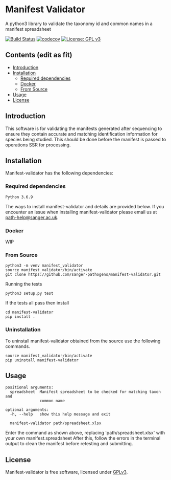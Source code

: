 # Manifest Validator
A python3 library to validate the taxonomy id and common names in a manifest spreadsheet

[![Build Status](https://travis-ci.com/sanger-pathogens/manifest-validator.svg?branch=master)](https://travis-ci.com/sanger-pathogens/manifest-validator)
[![codecov](https://codecov.io/gh/sanger-pathogens/manifest-validator/branch/master/graph/badge.svg)](https://codecov.io/gh/sanger-pathogens/manifest-validator)
[![License: GPL v3](https://img.shields.io/badge/License-GPL%20v3-brightgreen.svg)](https://github.com/sanger-pathogens/seroba/blob/master/LICENSE)   

## Contents (edit as fit)
  * [Introduction](#introduction)
  * [Installation](#installation)
    * [Required dependencies](#required-dependencies)
    * [Docker](#docker)
    * [From Source](#from-source)
  * [Usage](#usage)
  * [License](#license)

## Introduction
This software is for validating the manifests generated after sequencing to ensure they contain accurate and matching identification information for species being studied. This should be done before the manifest is passed to operations SSR for processing.

## Installation
Manifest-validator has the following dependencies:

### Required dependencies
```
Python 3.6.9
```

The ways to install manifest-validator and details are provided below. If you encounter an issue when installing manifest-validator please email us at path-help@sanger.ac.uk.

### Docker
WIP

### From Source
```
python3 -m venv manifest_validator
source manifest_validator/bin/activate
git clone https://github.com/sanger-pathogens/manifest-validator.git
```

Running the tests
```
python3 setup.py test
```
If the tests all pass then install
```
cd manifest-validator
pip install .
```

### Uninstallation
To uninstall manifest-validator obtained from the source use the following commands.
```
source manifest_validator/bin/activate
pip uninstall manifest-validator
```
## Usage
```
positional arguments:
  spreadsheet  Manifest spreadsheet to be checked for matching taxon and
               common name

optional arguments:
  -h, --help   show this help message and exit

  manifest-validator path/spreadsheet.xlsx
```

Enter the command as shown above, replacing 'path/spreadsheet.xlsx' with your own manifest.spreadsheet
After this, follow the errors in the terminal output to clean the manifest before retesting and submitting.


## License
Manifest-validator is free software, licensed under [GPLv3](https://github.com/sanger-pathogens/vr-codebase/blob/master/LICENSE).
